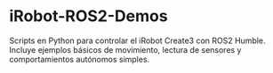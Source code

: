 # iRobot-ROS2-Demos
Scripts en Python para controlar el iRobot Create3 con ROS2 Humble. Incluye ejemplos básicos de movimiento, lectura de sensores y comportamientos autónomos simples.
